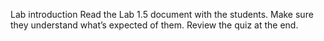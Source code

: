 Lab introduction
Read the Lab 1.5 document with the students. Make sure they understand what’s expected of them.
Review the quiz at the end.
